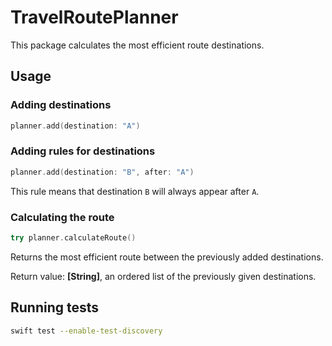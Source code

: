 # TravelRoutePlanner

This package calculates the most efficient route destinations. 

## Usage

### Adding destinations

```swift
planner.add(destination: "A")
```

### Adding rules for destinations
```swift
planner.add(destination: "B", after: "A")
```

This rule means that destination `B` will always appear after `A`.

### Calculating the route
```swift
try planner.calculateRoute()
```

Returns the most efficient route between the previously added destinations.

Return value: __[String]__, an ordered list of the previously given destinations.

## Running tests
```sh
swift test --enable-test-discovery
```
